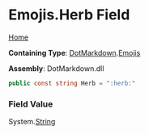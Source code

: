 # Emojis\.Herb Field

[Home](../../../README.md)

**Containing Type**: [DotMarkdown](../../README.md)\.[Emojis](../README.md)

**Assembly**: DotMarkdown\.dll

```csharp
public const string Herb = ":herb:"
```

### Field Value

System\.[String](https://docs.microsoft.com/en-us/dotnet/api/system.string)